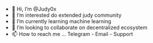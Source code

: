 - 👋 Hi, I’m @Judy0x
- 👀 I’m interested do extended judy community 
- 🌱 I’m currently learning machine learning 
- 💞️ I’m looking to collaborate on decentralized ecosystem
- 📫 How to reach me ... Telegram - Email - Support

<!---
Judy0x/Judy0x is a ✨ special ✨ repository because its `README.md` (this file) appears on your GitHub profile.
You can click the Preview link to take a look at your changes.
--->

